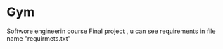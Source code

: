 # Gym

Softwore engineerin course Final project , u can see requirements in file name "requirmets.txt"

